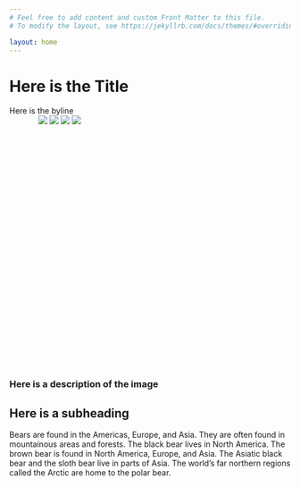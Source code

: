 ```yaml
---
# Feel free to add content and custom Front Matter to this file.
# To modify the layout, see https://jekyllrb.com/docs/themes/#overriding-theme-defaults

layout: home
---
```



<!DOCTYPE html>

<html>
    <head>
        <style>
            #cf3 {
    position:relative;
    height:448px;
    width:400px;
    margin:0 auto;

  }

div {
    display: block;
    margin: 5px;
}

#content {
    margin: 1%;
    position: relative;
    top: 10px;
}

#caption {
    text-align: center;
    position: relative;

}

#byline {
    text-align: center;
    text-decoration: bold;
    font-size: 1.5em;
}

h1 {
    text-align: center;
}
  
#cf3 img {
    max-width: 400px;

    margin-bottom: -500px;

    position:absolute;
    left:0;

    z-index: -1;
  }

  

  @keyframes cf3FadeInOut {
    0% {
      opacity:1;
    }
    17% {
      opacity:1;
    }
    25% {
      opacity:0;
    }
    92% {
      opacity:0;
    }
    100% {
      opacity:1;
    }
  }



  #cf3 img.top {
    animation-name: cf3FadeInOut;
    animation-timing-function: ease-in-out;
    animation-iteration-count: infinite;
    animation-duration: 12s;
    animation-direction: normal;
    }


  
  #cf3 img:nth-of-type(1) {
    animation-delay: 6s;
  }
  #cf3 img:nth-of-type(2) {
    animation-delay: 4s;
  }
  #cf3 img:nth-of-type(3) {
    animation-delay: 2s;
  }
  #cf3 img:nth-of-type(4) {
    animation-delay: 0;
  }
        </style>
    </head>
    <body>
        <h1>Here is the Title</h1>
        <div id="byline">Here is the byline</div>
            <div id="cf3">
                <img class="top" src="https://user-images.githubusercontent.com/119261903/228941767-3755d1ed-9591-4043-bb5e-76e417ed5e36.jpeg" />
                <img class="top" src="https://user-images.githubusercontent.com/119261903/228941765-e05b996a-2266-4e0c-8887-22bb1d8ffe7f.jpeg" />
                <img class="top" src="https://user-images.githubusercontent.com/119261903/228941763-278f122d-3bd0-4800-b4b8-ffab9fbf72cd.jpeg" />
                <img class="top" src="https://user-images.githubusercontent.com/119261903/228941756-cd97d268-24ce-4131-87e7-47c5e2f57614.jpeg" />
            </div>
            <div id="caption">
                <h3>Here is a description of the image</h3>
            </div>
            <div id="content">
            <tr>
            <h2>Here is a subheading</h2>
            <p>
        Bears are found in the Americas, Europe, and Asia. They are often found in mountainous areas and forests. The black bear lives in North America. The brown bear is found in North America, Europe, and Asia. The Asiatic black bear and the sloth bear live in parts of Asia. The world’s far northern regions called the Arctic are home to the polar bear.
            </p>
            </div>
        </body>
</html>
